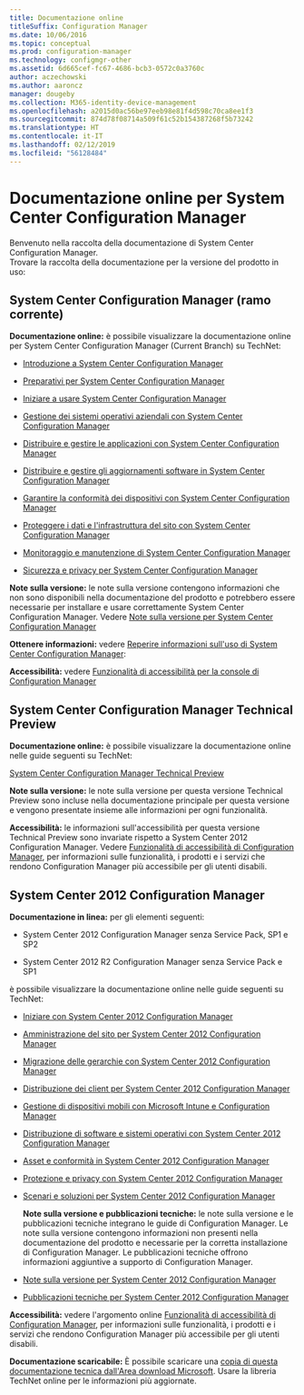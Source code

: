 ```yaml
---
title: Documentazione online
titleSuffix: Configuration Manager
ms.date: 10/06/2016
ms.topic: conceptual
ms.prod: configuration-manager
ms.technology: configmgr-other
ms.assetid: 6d665cef-fc67-4686-bcb3-0572c0a3760c
author: aczechowski
ms.author: aaroncz
manager: dougeby
ms.collection: M365-identity-device-management
ms.openlocfilehash: a2015d0ac56be97eeb98e81f4d598c70ca8ee1f3
ms.sourcegitcommit: 874d78f08714a509f61c52b154387268f5b73242
ms.translationtype: HT
ms.contentlocale: it-IT
ms.lasthandoff: 02/12/2019
ms.locfileid: "56128484"
---
```

# <a name="online-documentation-for-system-center-configuration-manager"></a>Documentazione online per System Center Configuration Manager


Benvenuto nella raccolta della documentazione di System Center Configuration Manager.  
Trovare la raccolta della documentazione per la versione del prodotto in uso:  

## <a name="system-center-configuration-manager-current-branch"></a>System Center Configuration Manager (ramo corrente)  
**Documentazione online:** è possibile visualizzare la documentazione online per System Center Configuration Manager (Current Branch) su TechNet:  

-   [Introduzione a System Center Configuration Manager](https://technet.microsoft.com/library/mt622715.aspx)  

-   [Preparativi per System Center Configuration Manager](https://technet.microsoft.com/library/mt608540.aspx)  

-   [Iniziare a usare System Center Configuration Manager](https://technet.microsoft.com/library/mt608544.aspx)  

-   [Gestione dei sistemi operativi aziendali con System Center Configuration Manager](https://technet.microsoft.com/library/mt627933.aspx)  

-   [Distribuire e gestire le applicazioni con System Center Configuration Manager](https://technet.microsoft.com/library/mt627959.aspx)  

-   [Distribuire e gestire gli aggiornamenti software in System Center Configuration Manager](https://technet.microsoft.com/library/mt634340.aspx)  

-   [Garantire la conformità dei dispositivi con System Center Configuration Manager](https://technet.microsoft.com/library/mt595717.aspx)  

-   [Proteggere i dati e l'infrastruttura del sito con System Center Configuration Manager](https://technet.microsoft.com/library/mt613161.aspx)  

-   [Monitoraggio e manutenzione di System Center Configuration Manager](https://technet.microsoft.com/library/mt612855.aspx)  

-   [Sicurezza e privacy per System Center Configuration Manager](https://technet.microsoft.com/library/mt622694.aspx)  

**Note sulla versione:** le note sulla versione contengono informazioni che non sono disponibili nella documentazione del prodotto e potrebbero essere necessarie per installare e usare correttamente System Center Configuration Manager. Vedere [Note sulla versione per System Center Configuration Manager](https://technet.microsoft.com/library/mt592024.aspx)  

**Ottenere informazioni:** vedere [Reperire informazioni sull'uso di System Center Configuration Manager](https://technet.microsoft.com/library/mt628521.aspx):  

**Accessibilità:** vedere [Funzionalità di accessibilità per la console di Configuration Manager](https://technet.microsoft.com/library/mt628521.aspx)  


## <a name="system-center-configuration-manager-technical-preview"></a>System Center Configuration Manager Technical Preview  
**Documentazione online:** è possibile visualizzare la documentazione online nelle guide seguenti su TechNet:  

 [System Center Configuration Manager Technical Preview](https://go.microsoft.com/fwlink/p/?LinkId=534001)  

**Note sulla versione:** le note sulla versione per questa versione Technical Preview sono incluse nella documentazione principale per questa versione e vengono presentate insieme alle informazioni per ogni funzionalità.  

**Accessibilità:** le informazioni sull'accessibilità per questa versione Technical Preview sono invariate rispetto a System Center 2012 Configuration Manager. Vedere [Funzionalità di accessibilità di Configuration Manager](http://go.microsoft.com/fwlink/p/?LinkId=258586), per informazioni sulle funzionalità, i prodotti e i servizi che rendono Configuration Manager più accessibile per gli utenti disabili.  

## <a name="system-center-2012-configuration-manager"></a>System Center 2012 Configuration Manager  
**Documentazione in linea:** per gli elementi seguenti:  

-   System Center 2012 Configuration Manager senza Service Pack, SP1 e SP2  

-   System Center 2012 R2 Configuration Manager senza Service Pack e SP1  

è possibile visualizzare la documentazione online nelle guide seguenti su TechNet:  

- [Iniziare con System Center 2012 Configuration Manager](https://go.microsoft.com/fwlink/p/?LinkId=210632)  

- [Amministrazione del sito per System Center 2012 Configuration Manager](https://go.microsoft.com/fwlink/p/?LinkId=210636)  

- [Migrazione delle gerarchie con System Center 2012 Configuration Manager](https://go.microsoft.com/fwlink/p/?LinkId=210645)  

- [Distribuzione dei client per System Center 2012 Configuration Manager](https://go.microsoft.com/fwlink/p/?LinkId=210638)  

- [Gestione di dispositivi mobili con Microsoft Intune e Configuration Manager](https://go.microsoft.com/fwlink/?LinkId=529959)  

- [Distribuzione di software e sistemi operativi con System Center 2012 Configuration Manager](https://go.microsoft.com/fwlink/p/?LinkId=210635)  

- [Asset e conformità in System Center 2012 Configuration Manager](https://go.microsoft.com/fwlink/p/?LinkId=210639)  

- [Protezione e privacy con System Center 2012 Configuration Manager](https://go.microsoft.com/fwlink/p/?LinkId=210640)  

- [Scenari e soluzioni per System Center 2012 Configuration Manager](https://go.microsoft.com/fwlink/p/?LinkId=290889)  

  **Note sulla versione e pubblicazioni tecniche:** le note sulla versione e le pubblicazioni tecniche integrano le guide di Configuration Manager. Le note sulla versione contengono informazioni non presenti nella documentazione del prodotto e necessarie per la corretta installazione di Configuration Manager. Le pubblicazioni tecniche offrono informazioni aggiuntive a supporto di Configuration Manager.  

- [Note sulla versione per System Center 2012 Configuration Manager](http://go.microsoft.com/fwlink/?LinkId=529437)  

- [Pubblicazioni tecniche per System Center 2012 Configuration Manager](http://go.microsoft.com/fwlink/p/?LinkId=261032)  

**Accessibilità:** vedere l'argomento online [Funzionalità di accessibilità di Configuration Manager](http://go.microsoft.com/fwlink/p/?LinkId=258586), per informazioni sulle funzionalità, i prodotti e i servizi che rendono Configuration Manager più accessibile per gli utenti disabili.  

**Documentazione scaricabile:** È possibile scaricare una [copia di questa documentazione tecnica dall'Area download Microsoft](http://go.microsoft.com/fwlink/?LinkId=253643). Usare la libreria TechNet online per le informazioni più aggiornate.
